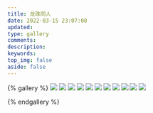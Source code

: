 ```yaml
---
title: 龙珠同人
date: 2022-03-15 23:07:08
updated:
type: gallery
comments:
description:
keywords:
top_img: false
aside: false 
---
```


{% gallery %}
![](https://warehouse-1310574346.cos.ap-shanghai.myqcloud.com/images/Dragon-Ball-Plus/Android_21.png)
![](https://warehouse-1310574346.cos.ap-shanghai.myqcloud.com/images/Dragon-Ball-Plus/Android_21_crazy.png)
![](https://warehouse-1310574346.cos.ap-shanghai.myqcloud.com/images/Dragon-Ball-Plus/Android_Infinity.webp)
![](https://warehouse-1310574346.cos.ap-shanghai.myqcloud.com/images/Dragon-Ball-Plus/Anroid_39.webp)
![](https://warehouse-1310574346.cos.ap-shanghai.myqcloud.com/images/Dragon-Ball-Plus/Anroid_Zero.webp)
![](https://warehouse-1310574346.cos.ap-shanghai.myqcloud.com/images/Dragon-Ball-Plus/Bardock.png)
![](https://warehouse-1310574346.cos.ap-shanghai.myqcloud.com/images/Dragon-Ball-Plus/Chronoa2.webp)
![](https://warehouse-1310574346.cos.ap-shanghai.myqcloud.com/images/Dragon-Ball-Plus/Freeuse.png)
![](https://warehouse-1310574346.cos.ap-shanghai.myqcloud.com/images/Dragon-Ball-Plus/Gotenks.png)
![](https://warehouse-1310574346.cos.ap-shanghai.myqcloud.com/images/Dragon-Ball-Plus/Majin_Piccolo.png)
![](https://warehouse-1310574346.cos.ap-shanghai.myqcloud.com/images/Dragon-Ball-Plus/Moro.png)

{% endgallery %}


